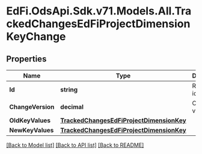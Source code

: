 # EdFi.OdsApi.Sdk.v71.Models.All.TrackedChangesEdFiProjectDimensionKeyChange

## Properties

Name | Type | Description | Notes
------------ | ------------- | ------------- | -------------
**Id** | **string** | Resource identifier | [optional] 
**ChangeVersion** | **decimal** | Change version | [optional] 
**OldKeyValues** | [**TrackedChangesEdFiProjectDimensionKey**](TrackedChangesEdFiProjectDimensionKey.md) |  | [optional] 
**NewKeyValues** | [**TrackedChangesEdFiProjectDimensionKey**](TrackedChangesEdFiProjectDimensionKey.md) |  | [optional] 

[[Back to Model list]](../../README.md#documentation-for-models) [[Back to API list]](../../README.md#documentation-for-api-endpoints) [[Back to README]](../../README.md)

